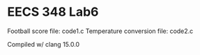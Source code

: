# EECS 348 Lab6

Football score file: code1.c
Temperature conversion file: code2.c

Compiled w/ clang 15.0.0
